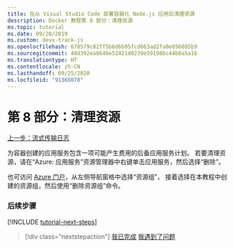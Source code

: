 ```yaml
---
title: 在从 Visual Studio Code 部署容器化 Node.js 应用后清理资源
description: Docker 教程第 8 部分：清理资源
ms.topic: tutorial
ms.date: 09/20/2019
ms.custom: devx-track-js
ms.openlocfilehash: 670579c82ff5b6d6b95fcd663ad2fa0e856805b9
ms.sourcegitcommit: 4dd392ea864be52421d0239e59198bc44b0a5a16
ms.translationtype: HT
ms.contentlocale: zh-CN
ms.lasthandoff: 09/25/2020
ms.locfileid: "91365070"
---
```

# <a name="part-8-clean-up-resources"></a>第 8 部分：清理资源

[上一步：流式传输日志](tutorial-vscode-docker-node-07.md)

为容器创建的应用服务包含一项可能产生费用的后备应用服务计划。 若要清理资源，请在“Azure:  应用服务”资源管理器中右键单击应用服务，然后选择“删除”。 

也可访问 [Azure 门户](https://portal.azure.com)，从左侧导航窗格中选择“资源组”，  接着选择在本教程中创建的资源组，然后使用“删除资源组”命令。 

### <a name="next-steps"></a>后续步骤

[!INCLUDE [tutorial-next-steps](includes/tutorial-next-steps.md)]

> [!div class="nextstepaction"]
> [我已完成](node-howto-deploy-containers.md) [我遇到了问题](https://www.research.net/r/PWZWZ52?tutorial=node-deployment-docker-extension&step=clean-up-resources)
